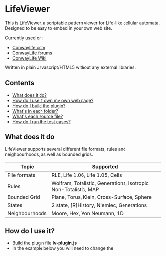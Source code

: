 # LifeViewer

This is LifeViewer, a scriptable pattern viewer for Life-like cellular automata.
Designed to be easy to embed in your own web site.

Currently used on:
* [Conwaylife.com](http://www.conwaylife.com/)
* [ConwayLife forums](http://www.conwaylife.com/forums)
* [ConwayLife Wiki](http://www.conwaylife.com/wiki)

Written in plain Javascript/HTML5 without any external libraries.

## Contents
* [What does it do?](#what-does-it-do)
* [How do I use it own my own web page?](#how-do-i-use-it)
* [How do I build the plugin?](#how-do-i-build-it)
* [What's in each folder?](#folders)
* [What's each source file?](#source-files)
* [How do I run the test cases?](#running-the-test-cases)

## What does it do
LifeViewer supports several different file formats, rules and neighbourhoods, as well as bounded grids.

Topic|Supported
-----|---------
File formats|RLE, Life 1.06, Life 1.05, Cells
Rules|Wolfram, Totalistic, Generations, Isotropic Non-Totalistic, MAP
Bounded Grid|Plane, Torus, Klein, Cross-Surface, Sphere
States|2 state, [R]History, Niemiec, Generations
Neighbourhoods|Moore, Hex, Von Neumann, 1D

## How do I use it?
* [Build](#how-do-i-build-it) the plugin file **lv-plugin.js**
* In the example below you will need to change the <script> tag to point to where you have installed the plugin.
* Create a <meta> tag with a name of "LifeViewer" in your webpage <head> section:
```
<html>
    <head>
        <meta name="LifeViewer" content="viewer textarea 30 hide limit">
        <script src="js/lv-plugin.js"></script>
        ...
    </head>
    ...
</html>
```
* The content part of the <meta> tag should contain a list of two mandatory words in a specific order and then up to three optional words in any order:
* "viewer" - the class name of the <div> that wraps the element containing the pattern definition and the <canvas> element
* "textarea" - the name of the element containing the pattern definition (in one of the supported pattern formats, typically RLE)
* (optional) "30" - if specified then sets the height in pixels of the element containing the pattern definition
* (optional) "hide" - if specified then hide the <canvas> element if the browser doesn't support LifeViewer
* (optional) "limit" - if specified then limit the width of the LifeViewer to the width of the element containing the pattern

The example below shows how you embed LifeViewer in your page with the glider pattern. In this case without limiting the LifeViewer width to the <textarea>, without limiting the <textarea> height, but still hiding the LifeViewer if the browser doesn't support it (since we specified "hide").
```
<html>
    <head>
        <meta name="LifeViewer" content="viewer textarea hide">
        <script src="js/lv-plugin.js"></script>
    </head>
    <body>
        <div class="viewer"><textarea>bo$2bo$3o!</textarea><br><canvas width="480" height="480"></canvas></div>
    </body>
</html>
```
If you omit the <meta> tag then it defaults to the following settings:
```
<meta name="LifeViewer" content="rle code 37 hide limit">
```
You can put multiple LifeViewers on a single page. Each time you want one just specify an enclosing <div> containing both the <textarea> with the pattern and a <canvas>.
```
]<div class="viewer">
    <textarea>bo$2bo$3!</textarea>
    <canvas width="480" height="480"></canvas>
</div>
```

## Folders:
Folder|Description
------|-----------
build|build script and Google Closure compiler
images|icons for UI and keyboard map
js|Javascript source files
tests|HTML test cases

## How do I build it?
The **build** folder contains a Windows script to create the single minified plugin file **lv-plugin.js** from the source files in the **js** folder.

From the **build** folder run **compile.bat**. This requires Java and the included Google Closure compiler **compiler.jar**. The path to Java is hard coded in **compile.bat** and will need to be updated to wherever Java is installed on your machine.

## Running the test cases:
The tests are simple HTML files which run against the uncompiled source files in the **js** folder. Just open them in your browser.

## Javascript source files in **js** folder:
File|Description
----|-----------
alias|common alias names for rules
allocator|typed array allocation and tracking
box|bounding box
canvasmenu|UI library
colours|default colour sets for common rules and colour names
compatibility|some cross-browser compatibility functions
help|help information
keywords|script command keywords
life|algorithms to compute the next generation
lifeview|main program
ltl|LtL algorithm (unfinished)
patterns|pattern reader and decoder
random|pseudo-random number generator
script|functions to read script commands
snapshot|snapshot manager for going back to earlier generations
stars|starfield
waypoint|waypoint management
window|popup window management
